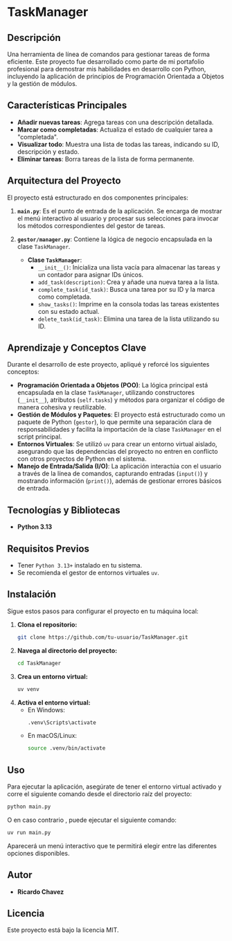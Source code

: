 # TaskManager

## Descripción
Una herramienta de línea de comandos para gestionar tareas de forma eficiente. Este proyecto fue desarrollado como parte de mi portafolio profesional para demostrar mis habilidades en desarrollo con Python, incluyendo la aplicación de principios de Programación Orientada a Objetos y la gestión de módulos.

## Características Principales
- **Añadir nuevas tareas**: Agrega tareas con una descripción detallada.
- **Marcar como completadas**: Actualiza el estado de cualquier tarea a "completada".
- **Visualizar todo**: Muestra una lista de todas las tareas, indicando su ID, descripción y estado.
- **Eliminar tareas**: Borra tareas de la lista de forma permanente.

## Arquitectura del Proyecto

El proyecto está estructurado en dos componentes principales:

1.  **`main.py`**: Es el punto de entrada de la aplicación. Se encarga de mostrar el menú interactivo al usuario y procesar sus selecciones para invocar los métodos correspondientes del gestor de tareas.

2.  **`gestor/manager.py`**: Contiene la lógica de negocio encapsulada en la clase `TaskManager`.
    -   **Clase `TaskManager`**:
        -   `__init__()`: Inicializa una lista vacía para almacenar las tareas y un contador para asignar IDs únicos.
        -   `add_task(description)`: Crea y añade una nueva tarea a la lista.
        -   `complete_task(id_task)`: Busca una tarea por su ID y la marca como completada.
        -   `show_tasks()`: Imprime en la consola todas las tareas existentes con su estado actual.
        -   `delete_task(id_task)`: Elimina una tarea de la lista utilizando su ID.

## Aprendizaje y Conceptos Clave
Durante el desarrollo de este proyecto, apliqué y reforcé los siguientes conceptos:

- **Programación Orientada a Objetos (POO)**: La lógica principal está encapsulada en la clase `TaskManager`, utilizando constructores (`__init__`), atributos (`self.tasks`) y métodos para organizar el código de manera cohesiva y reutilizable.
- **Gestión de Módulos y Paquetes**: El proyecto está estructurado como un paquete de Python (`gestor`), lo que permite una separación clara de responsabilidades y facilita la importación de la clase `TaskManager` en el script principal.
- **Entornos Virtuales**: Se utilizó `uv` para crear un entorno virtual aislado, asegurando que las dependencias del proyecto no entren en conflicto con otros proyectos de Python en el sistema.
- **Manejo de Entrada/Salida (I/O)**: La aplicación interactúa con el usuario a través de la línea de comandos, capturando entradas (`input()`) y mostrando información (`print()`), además de gestionar errores básicos de entrada.

## Tecnologías y Bibliotecas
- **Python 3.13**

## Requisitos Previos
- Tener `Python 3.13+` instalado en tu sistema.
- Se recomienda el gestor de entornos virtuales `uv`.

## Instalación

Sigue estos pasos para configurar el proyecto en tu máquina local:

1.  **Clona el repositorio:**
    ```bash
    git clone https://github.com/tu-usuario/TaskManager.git
    ```
2.  **Navega al directorio del proyecto:**
    ```bash
    cd TaskManager
    ```
3.  **Crea un entorno virtual:**
    ```bash
    uv venv
    ```
4.  **Activa el entorno virtual:**
    -   En Windows:
        ```bash
        .venv\Scripts\activate
        ```
    -   En macOS/Linux:
        ```bash
        source .venv/bin/activate
        ```

## Uso

Para ejecutar la aplicación, asegúrate de tener el entorno virtual activado y corre el siguiente comando desde el directorio raíz del proyecto:

```bash
python main.py
```
O en caso contrario , puede ejecutar el siguiente comando:

```bash
uv run main.py
```

Aparecerá un menú interactivo que te permitirá elegir entre las diferentes opciones disponibles.

## Autor
- **Ricardo Chavez**

## Licencia
Este proyecto está bajo la licencia MIT.

